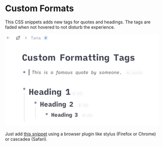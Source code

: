 #  Custom Formats
This CSS snippets adds new tags for quotes and headings. The tags are faded when not hovered to not disturb the experience.

![Tags for quotes and headings](custom-formats.png)

Just add [this snippet](https://github.com/rcvd/Tana-CSS-Snippets/blob/205054d4ec4cfcbfacb643632c63109ff83e18b5/Tag%20Colors%20(Dark%20Mode)/tag-colors-darkmode.css) using a browser plugin like stylus (Firefox or Chrome) or cascadea (Safari).
